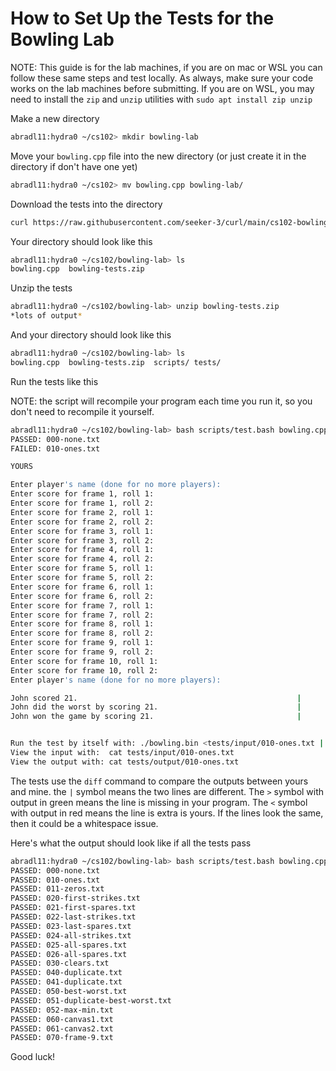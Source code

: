 # How to Set Up the Tests for the Bowling Lab

NOTE: This guide is for the lab machines, if you are on mac or WSL you can follow these same steps and test locally. As always, make sure your code works on the lab machines before submitting. If you are on WSL, you may need to install the `zip` and `unzip` utilities with `sudo apt install zip unzip`

Make a new directory

```bash
abradl11:hydra0 ~/cs102> mkdir bowling-lab
```

Move your `bowling.cpp` file into the new directory (or just create it in the directory if don't have one yet)

```bash
abradl11:hydra0 ~/cs102> mv bowling.cpp bowling-lab/
```

Download the tests into the directory

```bash
curl https://raw.githubusercontent.com/seeker-3/curl/main/cs102-bowling-tests.zip -o cs102-bowling-tests.zip
```

Your directory should look like this

```bash
abradl11:hydra0 ~/cs102/bowling-lab> ls
bowling.cpp  bowling-tests.zip
```

Unzip the tests

```bash
abradl11:hydra0 ~/cs102/bowling-lab> unzip bowling-tests.zip
*lots of output*
```

And your directory should look like this

```bash
abradl11:hydra0 ~/cs102/bowling-lab> ls
bowling.cpp  bowling-tests.zip  scripts/ tests/
```

Run the tests like this

NOTE: the script will recompile your program each time you run it, so you don't need to recompile it yourself.

```bash
abradl11:hydra0 ~/cs102/bowling-lab> bash scripts/test.bash bowling.cpp
PASSED: 000-none.txt
FAILED: 010-ones.txt

YOURS                                                                   EXPECTED

Enter player's name (done for no more players):                         Enter player's name (done for no more players):
Enter score for frame 1, roll 1:                                        Enter score for frame 1, roll 1:
Enter score for frame 1, roll 2:                                        Enter score for frame 1, roll 2:
Enter score for frame 2, roll 1:                                        Enter score for frame 2, roll 1:
Enter score for frame 2, roll 2:                                        Enter score for frame 2, roll 2:
Enter score for frame 3, roll 1:                                        Enter score for frame 3, roll 1:
Enter score for frame 3, roll 2:                                        Enter score for frame 3, roll 2:
Enter score for frame 4, roll 1:                                        Enter score for frame 4, roll 1:
Enter score for frame 4, roll 2:                                        Enter score for frame 4, roll 2:
Enter score for frame 5, roll 1:                                        Enter score for frame 5, roll 1:
Enter score for frame 5, roll 2:                                        Enter score for frame 5, roll 2:
Enter score for frame 6, roll 1:                                        Enter score for frame 6, roll 1:
Enter score for frame 6, roll 2:                                        Enter score for frame 6, roll 2:
Enter score for frame 7, roll 1:                                        Enter score for frame 7, roll 1:
Enter score for frame 7, roll 2:                                        Enter score for frame 7, roll 2:
Enter score for frame 8, roll 1:                                        Enter score for frame 8, roll 1:
Enter score for frame 8, roll 2:                                        Enter score for frame 8, roll 2:
Enter score for frame 9, roll 1:                                        Enter score for frame 9, roll 1:
Enter score for frame 9, roll 2:                                        Enter score for frame 9, roll 2:
Enter score for frame 10, roll 1:                                       Enter score for frame 10, roll 1:
Enter score for frame 10, roll 2:                                       Enter score for frame 10, roll 2:
Enter player's name (done for no more players):                         Enter player's name (done for no more players):

John scored 21.                                                 |       John scored 20.
John did the worst by scoring 21.                               |       John did the worst by scoring 20.
John won the game by scoring 21.                                |       John won the game by scoring 20.


Run the test by itself with: ./bowling.bin <tests/input/010-ones.txt | sed 's/: /: \n/g'
View the input with:  cat tests/input/010-ones.txt
View the output with: cat tests/output/010-ones.txt
```

The tests use the `diff` command to compare the outputs between yours and mine. the `|` symbol means the two lines are different. The `>` symbol with output in green means the line is missing in your program. The `<` symbol with output in red means the line is extra is yours. If the lines look the same, then it could be a whitespace issue.

Here's what the output should look like if all the tests pass

```bash
abradl11:hydra0 ~/cs102/bowling-lab> bash scripts/test.bash bowling.cpp
PASSED: 000-none.txt
PASSED: 010-ones.txt
PASSED: 011-zeros.txt
PASSED: 020-first-strikes.txt
PASSED: 021-first-spares.txt
PASSED: 022-last-strikes.txt
PASSED: 023-last-spares.txt
PASSED: 024-all-strikes.txt
PASSED: 025-all-spares.txt
PASSED: 026-all-spares.txt
PASSED: 030-clears.txt
PASSED: 040-duplicate.txt
PASSED: 041-duplicate.txt
PASSED: 050-best-worst.txt
PASSED: 051-duplicate-best-worst.txt
PASSED: 052-max-min.txt
PASSED: 060-canvas1.txt
PASSED: 061-canvas2.txt
PASSED: 070-frame-9.txt
```

Good luck!
